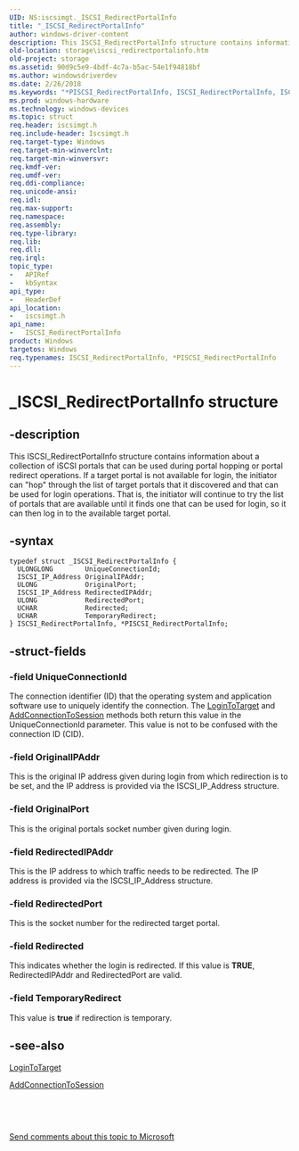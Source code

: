 ```yaml
---
UID: NS:iscsimgt._ISCSI_RedirectPortalInfo
title: "_ISCSI_RedirectPortalInfo"
author: windows-driver-content
description: This ISCSI_RedirectPortalInfo structure contains information about a collection of iSCSI portals that can be used during portal hopping or portal redirect operations.
old-location: storage\iscsi_redirectportalinfo.htm
old-project: storage
ms.assetid: 90d9c5e9-4bdf-4c7a-b5ac-54e1f94818bf
ms.author: windowsdriverdev
ms.date: 2/26/2018
ms.keywords: "*PISCSI_RedirectPortalInfo, ISCSI_RedirectPortalInfo, ISCSI_RedirectPortalInfo structure [Storage Devices], PISCSI_RedirectPortalInfo, PISCSI_RedirectPortalInfo structure pointer [Storage Devices], _ISCSI_RedirectPortalInfo, iscsimgt/ISCSI_RedirectPortalInfo, iscsimgt/PISCSI_RedirectPortalInfo, storage.iscsi_redirectportalinfo, structs-iSCSI_6b7dc6ac-b421-4454-aa8f-48f52c9b4350.xml"
ms.prod: windows-hardware
ms.technology: windows-devices
ms.topic: struct
req.header: iscsimgt.h
req.include-header: Iscsimgt.h
req.target-type: Windows
req.target-min-winverclnt: 
req.target-min-winversvr: 
req.kmdf-ver: 
req.umdf-ver: 
req.ddi-compliance: 
req.unicode-ansi: 
req.idl: 
req.max-support: 
req.namespace: 
req.assembly: 
req.type-library: 
req.lib: 
req.dll: 
req.irql: 
topic_type:
-	APIRef
-	kbSyntax
api_type:
-	HeaderDef
api_location:
-	iscsimgt.h
api_name:
-	ISCSI_RedirectPortalInfo
product: Windows
targetos: Windows
req.typenames: ISCSI_RedirectPortalInfo, *PISCSI_RedirectPortalInfo
---
```


# _ISCSI_RedirectPortalInfo structure


## -description


This ISCSI_RedirectPortalInfo structure contains information about a collection of iSCSI portals that can be used during portal hopping or portal redirect operations. If a target portal is not available for login, the initiator can "hop" through the list of target portals that it discovered and that can be used for login operations. That is, the initiator will continue to try the list of portals that are available until it finds one that can be used for login, so it can then log in to the available target portal.


## -syntax


````
typedef struct _ISCSI_RedirectPortalInfo {
  ULONGLONG        UniqueConnectionId;
  ISCSI_IP_Address OriginalIPAddr;
  ULONG            OriginalPort;
  ISCSI_IP_Address RedirectedIPAddr;
  ULONG            RedirectedPort;
  UCHAR            Redirected;
  UCHAR            TemporaryRedirect;
} ISCSI_RedirectPortalInfo, *PISCSI_RedirectPortalInfo;
````


## -struct-fields




### -field UniqueConnectionId

The connection identifier (ID) that the operating system and application software use to uniquely identify the connection. The <a href="https://msdn.microsoft.com/library/windows/hardware/ff561599">LoginToTarget</a> and <a href="https://msdn.microsoft.com/library/windows/hardware/ff550121">AddConnectionToSession</a> methods both return this value in the UniqueConnectionId parameter. This value is not to be confused with the connection ID (CID).


### -field OriginalIPAddr

This is the original IP address given during login from which redirection is to be set, and the IP address is provided via the ISCSI_IP_Address structure.


### -field OriginalPort

This is the original portals socket number given during login.


### -field RedirectedIPAddr

This is the IP address to which traffic needs to be redirected. The IP address is provided via the ISCSI_IP_Address structure.


### -field RedirectedPort

This is the socket number for the redirected target portal.


### -field Redirected

This indicates whether the login is redirected. If this value is <b>TRUE</b>, RedirectedIPAddr and RedirectedPort are valid.


### -field TemporaryRedirect

This value is <b>true</b> if redirection is temporary.


## -see-also

<a href="https://msdn.microsoft.com/library/windows/hardware/ff561599">LoginToTarget</a>



<a href="https://msdn.microsoft.com/library/windows/hardware/ff550121">AddConnectionToSession</a>



 

 

<a href="mailto:wsddocfb@microsoft.com?subject=Documentation%20feedback [storage\storage]:%20ISCSI_RedirectPortalInfo structure%20 RELEASE:%20(2/26/2018)&amp;body=%0A%0APRIVACY STATEMENT%0A%0AWe use your feedback to improve the documentation. We don't use your email address for any other purpose, and we'll remove your email address from our system after the issue that you're reporting is fixed. While we're working to fix this issue, we might send you an email message to ask for more info. Later, we might also send you an email message to let you know that we've addressed your feedback.%0A%0AFor more info about Microsoft's privacy policy, see http://privacy.microsoft.com/en-us/default.aspx." title="Send comments about this topic to Microsoft">Send comments about this topic to Microsoft</a>

